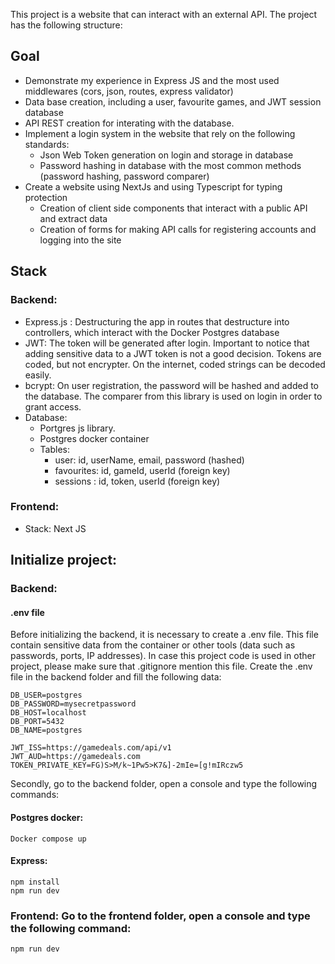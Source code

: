 This project is a website that can interact with an external API. The project has the following structure:

## Goal
- Demonstrate my experience in Express JS and the most used middlewares (cors, json, routes, express validator)
- Data base creation, including a user, favourite games, and JWT session database
- API REST creation for interating with the database. 
- Implement a login system in the website that rely on the following standards:
    - Json Web Token generation on login and storage in database
    - Password hashing in database with the most common methods (password hashing, password comparer)
- Create a website using NextJs and using Typescript for typing protection
    - Creation of client side components that interact with a public API and extract data
    - Creation of forms for making API calls for registering accounts and logging into the site

## Stack
### Backend:
- Express.js : Destructuring the app in routes that destructure into controllers, which interact with the Docker Postgres database
- JWT: The token will be generated after login. Important to notice that adding sensitive data to a JWT token is not a good decision. Tokens are coded, but not encrypter. On the internet, coded strings can be decoded easily.
- bcrypt: On user registration, the password will be hashed and added to the database. The comparer from this library is used on login in order to grant access.
- Database:
    - Portgres js library. 
    - Postgres docker container
    - Tables:
      - user: id, userName, email, password (hashed)
      - favourites: id, gameId, userId (foreign key)
      - sessions : id, token, userId (foreign key)

### Frontend:
- Stack: Next JS

## Initialize project:

### Backend: 
#### .env file
Before initializing the backend, it is necessary to create a .env file. This file contain sensitive data from the container or other tools (data such as passwords, ports, IP addresses). In case this project code is used in other project, please make sure that .gitignore mention this file. 
Create the .env file in the backend folder and fill the following data:

    DB_USER=postgres
    DB_PASSWORD=mysecretpassword
    DB_HOST=localhost
    DB_PORT=5432
    DB_NAME=postgres

    JWT_ISS=https://gamedeals.com/api/v1
    JWT_AUD=https://gamedeals.com
    TOKEN_PRIVATE_KEY=FG)S>M/k~1Pw5>K7&]-2mIe=[g!mIRczw5

Secondly, go to the backend folder, open a console and type the following commands:
#### Postgres docker:
    Docker compose up
#### Express:
    npm install
    npm run dev
### Frontend: Go to the frontend folder, open a console and type the following command:
    npm run dev

